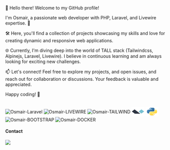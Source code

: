 👋 Hello there! Welcome to my GitHub profile!

I'm Osmair, a passionate web developer with PHP, Laravel, and Livewire expertise. 🚀

🛠️ Here, you'll find a collection of projects showcasing my skills and love for creating dynamic and responsive web applications.

🌐 Currently, I'm diving deep into the world of TALL stack (Tailwindcss, Alpinejs, Laravel, Livewire). I believe in continuous learning and am always looking for exciting new challenges.

📫 Let's connect! Feel free to explore my projects, and open issues, and reach out for collaboration or discussions. Your feedback is valuable and appreciated.

Happy coding! 🚀

<div style="display: inline_block"><br>
  <img align="center" alt="Osmair-Laravel" height="30" width="40" src="https://cdn.jsdelivr.net/gh/devicons/devicon@latest/icons/laravel/laravel-original.svg" />
  <img align="center" alt="Osmair-LIVEWIRE" height="30" width="40" src="https://cdn.jsdelivr.net/gh/devicons/devicon@latest/icons/livewire/livewire-original.svg">  
  <img align="center" alt="Osmair-TAILWIND" height="30" width="40" src="https://cdn.jsdelivr.net/gh/devicons/devicon@latest/icons/tailwindcss/tailwindcss-original.svg" />   
  <img align="center" alt="Osmair-AlpineJS" height="30" width="40" src="https://github.com/devicons/devicon/blob/v2.16.0/icons/alpinejs/alpinejs-original.svg" />  
  <img align="center" alt="Osmair-Python"   height="30" width="40" src="https://github.com/devicons/devicon/blob/v2.16.0/icons/python/python-original.svg" />
  <img align="center" alt="Osmair-BOOTSTRAP" height="30" width="40" src="https://cdn.jsdelivr.net/gh/devicons/devicon@latest/icons/bootstrap/bootstrap-original.svg" />
  <img align="center" alt="Osmair-DOCKER" height="30" width="40" src="https://cdn.jsdelivr.net/gh/devicons/devicon/icons/docker/docker-original.svg" />
</div>
 
#### Contact
 
<div> 
  <a href = "mailto:osmair.coelho@gmail.com"><img src="https://img.shields.io/badge/-Gmail-%23333?style=for-the-badge&logo=gmail" target="_blank"></a>
</div>
